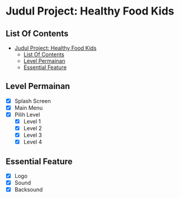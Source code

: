 # Judul Project: Healthy Food Kids
## List Of Contents

- [Judul Project: Healthy Food Kids](#judul-project-healthy-food-kids)
  - [List Of Contents](#list-of-contents)
  - [Level Permainan](#level-permainan)
  - [Essential Feature](#essential-feature)
## Level Permainan
- [x] Splash Screen
- [x] Main Menu
- [x] Pilih Level
  - [x] Level 1
  - [x] Level 2
  - [x] Level 3
  - [x] Level 4
  
## Essential Feature
- [x] Logo
- [x] Sound
- [x] Backsound